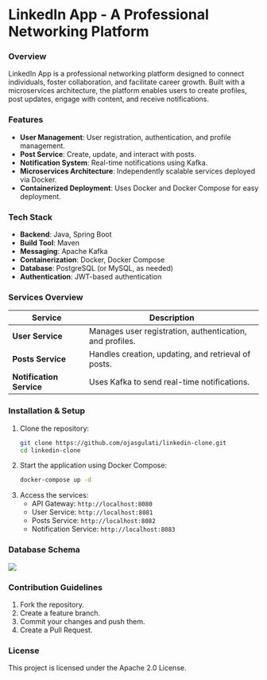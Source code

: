 # LinkedIn App - A Professional Networking Platform

### Overview
LinkedIn App is a professional networking platform designed to connect individuals, foster collaboration, and facilitate career growth. Built with a microservices architecture, the platform enables users to create profiles, post updates, engage with content, and receive notifications.

### Features
- **User Management**: User registration, authentication, and profile management.
- **Post Service**: Create, update, and interact with posts.
- **Notification System**: Real-time notifications using Kafka.
- **Microservices Architecture**: Independently scalable services deployed via Docker.
- **Containerized Deployment**: Uses Docker and Docker Compose for easy deployment.

### Tech Stack
- **Backend**: Java, Spring Boot
- **Build Tool**: Maven
- **Messaging**: Apache Kafka
- **Containerization**: Docker, Docker Compose
- **Database**: PostgreSQL (or MySQL, as needed)
- **Authentication**: JWT-based authentication

### Services Overview
| Service        | Description |
|---------------|-------------|
| **User Service** | Manages user registration, authentication, and profiles. |
| **Posts Service** | Handles creation, updating, and retrieval of posts. |
| **Notification Service** | Uses Kafka to send real-time notifications. |

### Installation & Setup
1. Clone the repository:
   ```sh
   git clone https://github.com/ojasgulati/linkedin-clone.git
   cd linkedin-clone
   ```
2. Start the application using Docker Compose:
   ```sh
   docker-compose up -d
   ```
3. Access the services:
   - API Gateway: `http://localhost:8080`
   - User Service: `http://localhost:8081`
   - Posts Service: `http://localhost:8082`
   - Notification Service: `http://localhost:8083`

### Database Schema
![](https://github.com/ojasgulati/LinkedinApp/blob/main/images/database_schema.png)

### Contribution Guidelines
1. Fork the repository.
2. Create a feature branch.
3. Commit your changes and push them.
4. Create a Pull Request.

### License
This project is licensed under the Apache 2.0 License.
